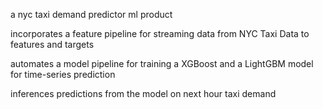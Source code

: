 a nyc taxi demand predictor ml product

incorporates a feature pipeline for streaming data from NYC Taxi Data to features and targets

automates a model pipeline for training a XGBoost and a LightGBM model for time-series prediction

inferences predictions from the model on next hour taxi demand

